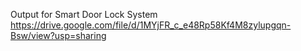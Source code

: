 Output for Smart Door Lock System 
https://drive.google.com/file/d/1MYjFR_c_e48Rp58Kf4M8zylupgqn-Bsw/view?usp=sharing
